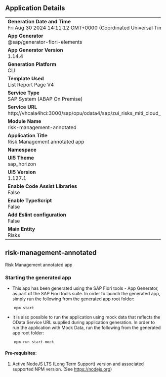 ## Application Details
|               |
| ------------- |
|**Generation Date and Time**<br>Fri Aug 30 2024 14:11:12 GMT+0000 (Coordinated Universal Time)|
|**App Generator**<br>@sap/generator-fiori-elements|
|**App Generator Version**<br>1.14.4|
|**Generation Platform**<br>CLI|
|**Template Used**<br>List Report Page V4|
|**Service Type**<br>SAP System (ABAP On Premise)|
|**Service URL**<br>http://vhcala4hci:3000/sap/opu/odata4/sap/zui_risks_miti_cloud_anno_o4/srvd/sap/zui_risks_miti_cloud_anno/0001/|
|**Module Name**<br>risk-management-annotated|
|**Application Title**<br>Risk Management annotated app|
|**Namespace**<br>|
|**UI5 Theme**<br>sap_horizon|
|**UI5 Version**<br>1.127.1|
|**Enable Code Assist Libraries**<br>False|
|**Enable TypeScript**<br>False|
|**Add Eslint configuration**<br>False|
|**Main Entity**<br>Risks|

## risk-management-annotated

Risk Management annotated app

### Starting the generated app

-   This app has been generated using the SAP Fiori tools - App Generator, as part of the SAP Fiori tools suite.  In order to launch the generated app, simply run the following from the generated app root folder:

```
    npm start
```

- It is also possible to run the application using mock data that reflects the OData Service URL supplied during application generation.  In order to run the application with Mock Data, run the following from the generated app root folder:

```
    npm run start-mock
```

#### Pre-requisites:

1. Active NodeJS LTS (Long Term Support) version and associated supported NPM version.  (See https://nodejs.org)


